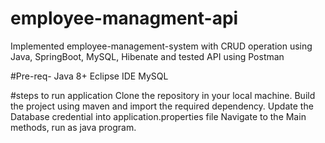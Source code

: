 # employee-managment-api
Implemented employee-management-system with CRUD operation using Java, SpringBoot, MySQL, Hibenate and tested API using Postman

#Pre-req-
Java 8+
Eclipse IDE
MySQL

#steps to run application
Clone the repository in your local machine.
Build the project using maven and import the required dependency.
Update the Database credential into application.properties file
Navigate to the Main methods, run as java program.
